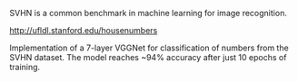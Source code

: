 SVHN is a common benchmark in machine learning for image recognition.

http://ufldl.stanford.edu/housenumbers

Implementation of a 7-layer VGGNet for classification of numbers from the SVHN dataset. The model reaches ~94% accuracy after just 10 epochs of training.
